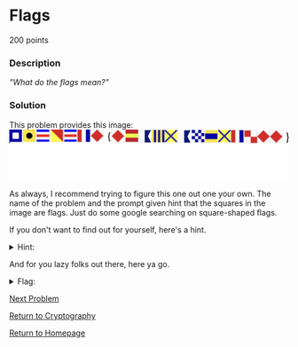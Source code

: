 # Flags
200 points

### Description
*"What do the flags mean?"*

### Solution
This problem provides this image:
![flags.png](https://github.com/sdvickers98/picoCTF-2019-Walkthrough/blob/master/raw/flag.JPG)

As always, I recommend trying to figure this one out one your own. The name of the problem and the prompt given hint that the squares in the image are flags. Just do some google searching on square-shaped flags.

If you don't want to find out for yourself, here's a hint.
<details>
  <summary>Hint:</summary>
  These are International Maritime Signal Flags. Each one represents a letter or number, and you can use the <a href="https://en.wikipedia.org/wiki/International_maritime_signal_flags">Wikipedia</a> page to decipher the message.
</details>

And for you lazy folks out there, here ya go.
<details>
  <summary>Flag:</summary>
  PICOCTF{F1AG5AND5TUFF}
</details>

[Next Problem](https://github.com/sdvickers98/picoCTF-2019-Walkthrough/blob/master/cryptography/%236%20-%20Mr-Worldwide.md)

[Return to Cryptography](https://github.com/sdvickers98/picoCTF-2019-Walkthrough/blob/master/cryptography/%230%20-%20Cryptography%20Home%20Page.md)

[Return to Homepage](https://github.com/sdvickers98/picoCTF-2019-Walkthrough)
